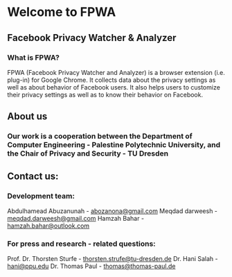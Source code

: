 # Welcome to FPWA
## Facebook Privacy Watcher & Analyzer

### What is FPWA?
FPWA (Facebook Privacy Watcher and Analyzer) is a browser extension (i.e. plug-in) for Google Chrome. It collects data about the privacy settings as well as about behavior of Facebook users. It also helps users to customize their privacy settings as well as to know their behavior on Facebook.

## About us
### Our work is a cooperation between the Department of Computer Engineering - Palestine Polytechnic University, and the Chair of Privacy and Security - TU Dresden

## Contact us:

### Development team:
Abdulhamead Abuzanunah - abozanona@gmail.com 
Meqdad darweesh - meqdad.darweesh@gmail.com 
Hamzah Bahar - hamzah.bahar@outlook.com 

### For press and research - related questions:
Prof. Dr. Thorsten Sturfe - thorsten.strufe@tu-dresden.de 
Dr. Hani Salah - hani@ppu.edu 
Dr. Thomas Paul - thomas@thomas-paul.de 
